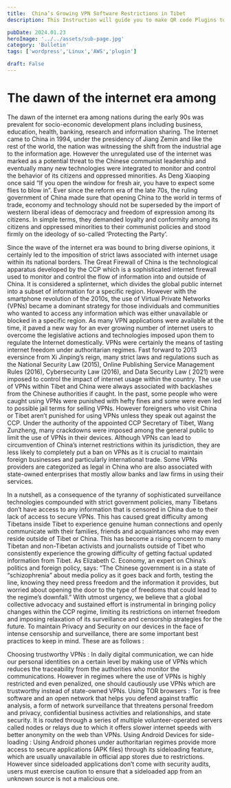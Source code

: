 ```yaml
---
title:	China’s Growing VPN Software Restrictions in Tibet
description: This Instruction will guide you to make QR code Plugins to generate Post URL.

pubDate: 2024.01.23
heroImage: '../../assets/sub-page.jpg'
category: 'Bulletin'
tags: ['wordpress','Linux','AWS','plugin']

draft: False
---
```

# The dawn of the internet era among
The dawn of the internet era among nations during the early 90s was prevalent for socio-economic development plans including business, education, health, banking, research and information sharing. The Internet came to China in 1994, under the presidency of Jiang Zemin and like the rest of the world, the nation was witnessing the shift from the industrial age to the information age. However the unregulated use of the internet was marked as a potential threat to the Chinese communist leadership and eventually many new technologies were integrated to monitor and control the behavior of its citizens and oppressed minorities. As Deng Xiaoping once said “If you open the window for fresh air, you have to expect some flies to blow in”. Ever since the reform era of the late 70s, the ruling government of China made sure that opening China to the world in terms of trade, economy and technology should not be superseded by the import of western liberal ideas of democracy and freedom of expression among its citizens. In simple terms, they demanded loyalty and conformity among its citizens and oppressed minorities to their communist policies and stood firmly on the ideology of so-called ‘Protecting the Party’.  

Since the wave of the internet era was bound to bring diverse opinions, it certainly led to the imposition of strict laws associated with internet usage within its national borders. The Great Firewall of China is the technological apparatus developed by the CCP which is a sophisticated internet firewall used to monitor and control the flow of information into and outside of China. It is considered a splinternet, which divides the global public internet into a subset of information for a specific region. However with the smartphone revolution of the 2010s, the use of Virtual Private Networks (VPNs) became a dominant strategy for those individuals and communities who wanted to access any information which was either unavailable or blocked in a specific region. As many VPN applications were available at the time, it paved a new way for an ever growing number of internet users to overcome the legislative actions and technologies imposed upon them to regulate the Internet domestically. VPNs were certainly the means of tasting internet freedom under authoritarian regimes. Fast forward to 2013 eversince from Xi Jinping’s reign, many strict laws and regulations such as the National Security Law (2015), Online Publishing Service Management Rules (2016),  Cybersecurity Law (2016), and Data Security Law ( 2021) were imposed to control the impact of internet usage within the country. The use of VPNs within Tibet and China were always associated with backlashes from the Chinese authorities if caught. In the past, some people who were caught using VPNs were punished with hefty fines and some were even led to possible jail terms for selling VPNs. However foreigners who visit China or Tibet aren’t punished for using VPNs unless they speak out against the CCP. Under the authority of the appointed CCP Secretary of Tibet, Wang Zunzheng, many crackdowns were imposed among the general public to limit the use of VPNs in their devices. Although VPNs can lead to circumvention of China’s internet restrictions within its jurisdiction, they are less likely to completely put a ban on VPNs as it is crucial to maintain foreign businesses and particularly international trade. Some VPNs providers are categorized as legal in China who are also associated with state-owned enterprises that mostly allow banks and law firms in using their services. 

In a nutshell, as a consequence of the tyranny of sophisticated surveillance technologies compounded with strict government policies, many Tibetans don’t have access to any information that is censored in China due to their lack of access to secure VPNs. This has caused great difficulty among Tibetans inside Tibet to experience genuine human connections and openly communicate with their families, friends and acquaintances who may even reside outside of Tibet or China. This has become a rising concern to many Tibetan and non-Tibetan activists and journalists outside of Tibet who consistently experience the growing difficulty of getting factual updated information from Tibet. As Elizabeth C. Economy, an expert on China’s politics and foreign policy, says: “The Chinese government is in a state of “schizophrenia” about media policy as it goes back and forth, testing the line, knowing they need press freedom and the information it provides, but worried about opening the door to the type of freedoms that could lead to the regime’s downfall.” With utmost urgency, we believe that a global collective advocacy and sustained effort is instrumental in bringing policy changes within the CCP regime, limiting its restrictions on internet freedom and imposing relaxation of its surveillance and censorship strategies for the future. To maintain Privacy and Security on our devices in the face of intense censorship and surveillance, there are some important best practices to keep in mind. These are as follows :

Choosing trustworthy VPNs : In daily digital communication, we can hide our personal identities on a certain level by making use of VPNs which reduces the traceability from the authorities who monitor the communications. However in regimes where the use of VPNs is highly restricted and even penalized, one should cautiously use VPNs which are trustworthy instead of state-owned VPNs. 
Using TOR browsers : Tor is free software and an open network that helps you defend against traffic analysis, a form of network surveillance that threatens personal freedom and privacy, confidential business activities and relationships, and state security. It is routed through a series of multiple volunteer-operated servers called nodes or relays due to which it offers slower internet speeds with better anonymity on the web than VPNs.
Using Android Devices for side-loading : Using Android phones under authoritarian regimes provide more access to secure applications (APK files) through its sideloading feature, which are usually unavailable in official app stores due to restrictions. However since sideloaded applications don’t come with security audits, users must exercise caution to ensure that a sideloaded app from an unknown source is not a malicious one.